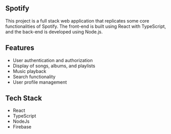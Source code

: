 ## Spotify
This project is a full stack web application that replicates some core functionalities of Spotify. The front-end is built using React with TypeScript, and the back-end is developed using Node.js.

## Features
- User authentication and authorization
- Display of songs, albums, and playlists
- Music playback
- Search functionality
- User profile management

## Tech Stack
- React
- TypeScript
- NodeJs
- Firebase